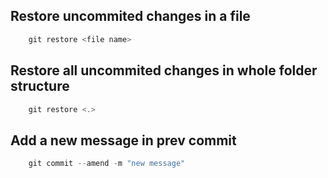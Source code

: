 ## Restore uncommited changes in a file

```js
    git restore <file name>
```

## Restore all uncommited changes in whole folder structure

```js
    git restore <.>
```

## Add a new message in prev commit

```js
    git commit --amend -m "new message"
```
